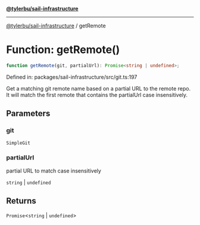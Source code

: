[**@tylerbu/sail-infrastructure**](../README.md)

***

[@tylerbu/sail-infrastructure](../README.md) / getRemote

# Function: getRemote()

```ts
function getRemote(git, partialUrl): Promise<string | undefined>;
```

Defined in: packages/sail-infrastructure/src/git.ts:197

Get a matching git remote name based on a partial URL to the remote repo. It will match the first remote that
contains the partialUrl case insensitively.

## Parameters

### git

`SimpleGit`

### partialUrl

partial URL to match case insensitively

`string` | `undefined`

## Returns

`Promise`\<`string` \| `undefined`\>

